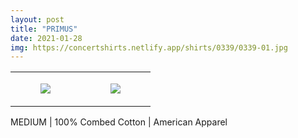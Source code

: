 ```yaml
---
layout: post
title: "PRIMUS"
date: 2021-01-28
img: https://concertshirts.netlify.app/shirts/0339/0339-01.jpg
---
```




<table style="width:100%;"><tr><td style="vertical-align:top;">
      <figure class="tmblr-full" data-orig-height="2048" data-orig-width="1365" data-orig-src="https://concertshirts.netlify.app/shirts/0339/0339-01.jpg"><img src="https://64.media.tumblr.com/d53a9d5f110a6b2df755f5e9f0b3d1ef/f6e413f703e54750-30/s540x810/8afaf67e24159d2290f12fb60776272b0f2e996d.jpg" data-orig-height="2048" data-orig-width="1365" data-orig-src="https://concertshirts.netlify.app/shirts/0339/0339-01.jpg"/></figure></td>
    <td style="vertical-align:top;">
      <figure class="tmblr-full" data-orig-height="2048" data-orig-width="1365" data-orig-src="https://concertshirts.netlify.app/shirts/0339/0339-02.jpg"><img src="https://64.media.tumblr.com/2a7cc0083c4dff4278c5434e131c06fa/f6e413f703e54750-e3/s540x810/b63b10380819ed8cd90e41d4b014249c2a115147.jpg" data-orig-height="2048" data-orig-width="1365" data-orig-src="https://concertshirts.netlify.app/shirts/0339/0339-02.jpg"/></figure></td>
  </tr></table><p>
  MEDIUM | 100% Combed Cotton | American Apparel
</p>
